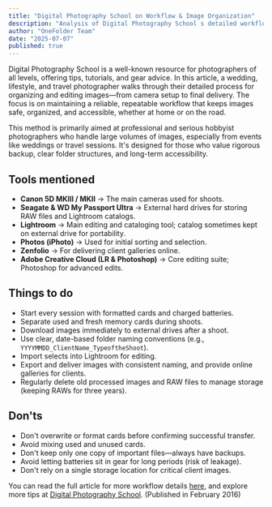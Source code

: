 ```yaml
---
title: "Digital Photography School on Workflow & Image Organization"
description: "Analysis of Digital Photography School s detailed workflow for organizing and editing images, from camera setup to final delivery, focused on professional wedding and travel photography."
author: "OneFolder Team"
date: "2025-07-07"
published: true
---
```


<script>
  import ArticleImage from '$lib/components/ArticleImage.svelte';
</script>

<ArticleImage
  src="https://i0.wp.com/digital-photography-school.com/wp-content/uploads/2016/07/Memorable-Jaunts-DPS-Article-Editing-and-Workflow-3.jpg?w=750&ssl=1"
  alt="Editing Workflow Example"
  caption="Example of Digital Photography School's editing workflow process"
  rotation={-1}
/>

Digital Photography School is a well-known resource for photographers of all levels, offering tips, tutorials, and gear advice. In this article, a wedding, lifestyle, and travel photographer walks through their detailed process for organizing and editing images—from camera setup to final delivery. The focus is on maintaining a reliable, repeatable workflow that keeps images safe, organized, and accessible, whether at home or on the road.

This method is primarily aimed at professional and serious hobbyist photographers who handle large volumes of images, especially from events like weddings or travel sessions. It's designed for those who value rigorous backup, clear folder structures, and long-term accessibility.

## Tools mentioned

- **Canon 5D MKIII / MKII** → The main cameras used for shoots.
- **Seagate & WD My Passport Ultra** → External hard drives for storing RAW files and Lightroom catalogs.
- **Lightroom** → Main editing and cataloging tool; catalog sometimes kept on external drive for portability.
- **Photos (iPhoto)** → Used for initial sorting and selection.
- **Zenfolio** → For delivering client galleries online.
- **Adobe Creative Cloud (LR & Photoshop)** → Core editing suite; Photoshop for advanced edits.

## Things to do

- Start every session with formatted cards and charged batteries.
- Separate used and fresh memory cards during shoots.
- Download images immediately to external drives after a shoot.
- Use clear, date-based folder naming conventions (e.g., `YYYYMMDD_ClientName_TypeoftheShoot`).
- Import selects into Lightroom for editing.
- Export and deliver images with consistent naming, and provide online galleries for clients.
- Regularly delete old processed images and RAW files to manage storage (keeping RAWs for three years).

## Don'ts

- Don't overwrite or format cards before confirming successful transfer.
- Avoid mixing used and unused cards.
- Don't keep only one copy of important files—always have backups.
- Avoid letting batteries sit in gear for long periods (risk of leakage).
- Don't rely on a single storage location for critical client images.

You can read the full article for more workflow details [here](https://digital-photography-school.com/how-to-create-an-effective-workflow-and-image-organization/), and explore more tips at [Digital Photography School](https://digital-photography-school.com/). (Published in February 2016)

